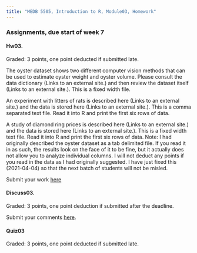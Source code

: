 ```yaml
---
title: "MEDB 5505, Introduction to R, Module03, Homework"
---
```


### Assignments, due start of week 7

#### Hw03. 

Graded: 3 points, one point deducted if submitted late.

The oyster dataset shows two different computer vision methods that can be used to estimate oyster weight and oyster volume. Please consult the data dictionary (Links to an external site.) and then review the dataset itself (Links to an external site.). This is a fixed width file.

An experiment with litters of rats is described here (Links to an external site.) and the data is stored here (Links to an external site.). This is a comma separated text file. Read it into R and print the first six rows of data.

A study of diamond ring prices is described here (Links to an external site.) and the data is stored here (Links to an external site.). This is a fixed width text file. Read it into R and print the first six rows of data.
Note: I had originally described the oyster dataset as a tab delimited file. If you read it in as such, the results look on the face of it to be fine, but it actually does not allow you to analyze individual columns. I will not deduct any points if you read in the data as I had originally suggested. I have just fixed this (2021-04-04) so that the next batch of students will not be misled.

Submit your work [here][can1]

#### Discuss03. 

Graded: 3 points, one point deduction if submitted after the deadline.

Submit your comments [here]().

#### Quiz03

Graded: 3 points, one point deducted if submitted late.

[can1]: https://umkc.instructure.com/courses/65169/assignments/279194?module_item_id=830865
